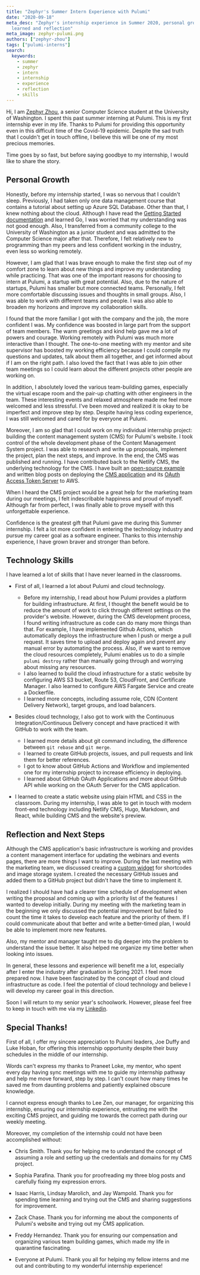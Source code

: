 ```yaml
---
title: "Zephyr's Summer Intern Experience with Pulumi"
date: "2020-09-18"
meta_desc: "Zephyr's internship experience in Summer 2020, personal growth, skills
  learned and reflection"
meta_image: zephyr-pulumi.png
authors: ["zephyr-zhou"]
tags: ["pulumi-interns"]
search:
  keywords:
    - summer
    - zephyr
    - intern
    - internship
    - experience
    - reflection
    - skills
---
```


Hi, I am [Zephyr Zhou](https://www.linkedin.com/in/zephyr-zhou-a17741196/), a senior Computer Science student at the University of Washington. I spent this past summer interning at Pulumi. This is my first internship ever in my life. Thanks to Pulumi for providing this opportunity even in this difficult time of the Covid-19 epidemic. Despite the sad truth that I couldn't get in touch offline, I believe this will be one of my most precious memories.

Time goes by so fast, but before saying goodbye to my internship, I would like to share the story.

<!--more-->

## Personal Growth

Honestly, before my internship started, I was so nervous that I couldn't sleep. Previously, I had taken only one data management course that contains a tutorial about setting up Azure SQL Database. Other than that, I knew nothing about the cloud. Although I have read the [Getting Started documentation](https://www.pulumi.com/docs/quickstart) and learned Go, I was worried that my understanding was not good enough. Also, I transferred from a community college to the University of Washington as a junior student and was admitted to the Computer Science major after that. Therefore, I felt relatively new to programming than my peers and less confident working in the industry, even less so working remotely.

However, I am glad that I was brave enough to make the first step out of my comfort zone to learn about new things and improve my understanding while practicing. That was one of the important reasons for choosing to intern at Pulumi, a startup with great potential. Also, due to the nature of startups, Pulumi has smaller but more connected teams. Personally, I felt more comfortable discussing issues and thoughts in small groups. Also, I was able to work with different teams and people. I was also able to broaden my horizons and improve my collaboration skills.

I found that the more familiar I got with the company and the job, the more confident I was. My confidence was boosted in large part from the support of team members. The warm greetings and kind help gave me a lot of powers and courage. Working remotely with Pulumi was much more interactive than I thought. The one-to-one meeting with my mentor and site supervisor has boosted my working efficiency because I could compile my questions and updates, talk about them all together, and get informed about if I am on the right path. I also loved the fact that I was able to join other team meetings so I could learn about the different projects other people are working on.

In addition, I absolutely loved the various team-building games, especially the virtual escape room and the pair-up chatting with other engineers in the team. These interesting events and relaxed atmosphere made me feel more welcomed and less stressful. I've been moved and realized it is okay to be imperfect and improve step by step. Despite having less coding experience, I was still welcomed and cared for by everyone at Pulumi.

Moreover, I am so glad that I could work on my individual internship project: building the content management system (CMS) for Pulumi's website. I took control of the whole development phase of the Content Management System project. I was able to research and write up proposals, implement the project, plan the next steps, and improve. In the end, the CMS was published and running. I have contributed back to the Netlify CMS, the underlying technology for the CMS. I have built an [open-source example](https://github.com/pulumi/examples/tree/master/aws-ts-netlify-cms-and-oauth) and written blog posts on deploying the [CMS application](/blog/deploying-netlify-cms-on-aws/) and its [OAuth Access Token Server](/blog/deploying-the-infrastructure-of-oauth-server-for-cms-app/) to AWS.

When I heard the CMS project would be a great help for the marketing team during our meetings, I felt indescribable happiness and proud of myself. Although far from perfect, I was finally able to prove myself with this unforgettable experience.

Confidence is the greatest gift that Pulumi gave me during this Summer internship. I felt a lot more confident in entering the technology industry and pursue my career goal as a software engineer. Thanks to this internship experience, I have grown braver and stronger than before.

## Technology Skills

I have learned a lot of skills that I have never learned in the classrooms.

- First of all, I learned a lot about Pulumi and cloud technology.
  - Before my internship, I read about how Pulumi provides a platform for building infrastructure. At first, I thought the benefit would be to reduce the amount of work to click through different settings on the provider's website. However, during the CMS development process, I found writing infrastructure as code can do many more things than that. For example, I have implemented Github Actions, which automatically deploys the infrastructure when I push or merge a pull request. It saves time to upload and deploy again and prevent any manual error by automating the process. Also, if we want to remove the cloud resources completely, Pulumi enables us to do a simple `pulumi destroy` rather than manually going through and worrying about missing any resources.
  - I also learned to build the cloud infrastructure for a static website by configuring AWS S3 bucket, Route 53, CloudFront, and Certificate Manager. I also learned to configure AWS Fargate Service and create a Dockerfile.
  - I learned more concepts, including assume role, CDN (Content Delivery Network), target groups, and load balancers.

- Besides cloud technology, I also got to work with the Continuous Integration/Continuous Delivery concept and have practiced it with GitHub to work with the team.
  - I learned more details about git command including, the difference between `git rebase` and `git merge`.
  - I learned to create GitHub projects, issues, and pull requests and link them for better references.
  - I got to know about GitHub Actions and Workflow and implemented one for my internship project to increase efficiency in deploying.
  - I learned about GitHub OAuth Applications and more about GitHub API while working on the OAuth Server for the CMS application.

- I learned to create a static website using plain HTML and CSS in the classroom. During my internship, I was able to get in touch with modern front-end technology including Netlify CMS, Hugo, Markdown, and React, while building CMS and the website's preview.

## Reflection and Next Steps

Although the CMS application's basic infrastructure is working and provides a content management interface for updating the webinars and events pages, there are more things I want to improve. During the last meeting with the marketing team, we discussed creating a [custom widget](https://docs.netlify.com/) for shortcodes and image storage system. I created the necessary GitHub issues and added them to a GitHub project but didn't have the time to implement it.

I realized I should have had a clearer time schedule of development when writing the proposal and coming up with a priority list of the features I wanted to develop initially. During my meeting with the marketing team in the beginning we only discussed the potential improvement but failed to count the time it takes to develop each feature and the priority of them. If I could communicate about that better and write a better-timed plan, I would be able to implement more new features.

Also, my mentor and manager taught me to dig deeper into the problem to understand the issue better. It also helped me organize my time better when looking into issues.

In general, these lessons and experience will benefit me a lot, especially after I enter the industry after graduation in Spring 2021. I feel more prepared now. I have been fascinated by the concept of cloud and cloud infrastructure as code. I feel the potential of cloud technology and believe I will develop my career goal in this direction.

Soon I will return to my senior year's schoolwork. However, please feel free to keep in touch with me via my [Linkedin](https://www.linkedin.com/in/zephyr-zhou-a17741196/).

## Special Thanks!

First of all, I offer my sincere appreciation to Pulumi leaders, Joe Duffy and Luke Hoban, for offering this internship opportunity despite their busy schedules in the middle of our internship.

Words can't express my thanks to Praneet Loke, my mentor, who spent every day having sync meetings with me to guide my internship pathway and help me move forward, step by step. I can't count how many times he saved me from daunting problems and patiently explained obscure knowledge.

I cannot express enough thanks to Lee Zen, our manager, for organizing this internship, ensuring our internship experience, entrusting me with the exciting CMS project, and guiding me towards the correct path during our weekly meeting.

Moreover, my completion of the internship could not have been accomplished without:

- Chris Smith. Thank you for helping me to understand the concept of assuming a role and setting up the credentials and domains for my CMS project.

- Sophia Parafina. Thank you for proofreading my three blog posts and carefully fixing my expression errors.

- Isaac Harris, Lindsay Marolich, and Jay Wampold. Thank you for spending time learning and trying out the CMS and sharing suggestions for improvement.

- Zack Chase. Thank you for informing me about the components of Pulumi's website and trying out my CMS application.

- Freddy Hernandez. Thank you for ensuring our compensation and organizing various team building games, which made my life in quarantine fascinating.

- Everyone at Pulumi. Thank you all for helping my fellow interns and me out and contributing to my wonderful internship experience!
